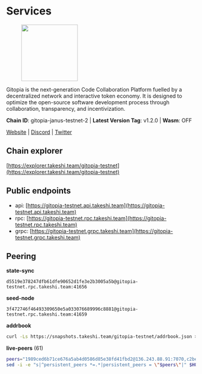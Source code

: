 # Services

<figure><img src="https://github.com/takeshi-val/Logo/raw/main/gitopia.png" width="150" alt=""><figcaption></figcaption></figure>

Gitopia is the next-generation Code Collaboration Platform fuelled by  a decentralized network and interactive token economy. It is designed  to optimize the open-source software development process through  collaboration, transparency, and incentivization.

**Chain ID**: gitopia-janus-testnet-2 | **Latest Version Tag**: v1.2.0 | **Wasm**: OFF

[Website](https://gitopia.com/) | [Discord](https://discord.gg/hFTXCGNYDZ) | [Twitter](https://twitter.com/gitopiaDAO)




## Chain explorer
[https://explorer.takeshi.team/gitopia-testnet](https://explorer.takeshi.team/gitopia-testnet)

## Public endpoints

* api: [https://gitopia-testnet.api.takeshi.team](https://gitopia-testnet.api.takeshi.team)
* rpc: [https://gitopia-testnet.rpc.takeshi.team](https://gitopia-testnet.rpc.takeshi.team)
* grpc: [https://gitopia-testnet.grpc.takeshi.team](https://gitopia-testnet.grpc.takeshi.team)

## Peering

**state-sync**

```text
d5519e378247dfb61dfe90652d1fe3e2b3005a5b@gitopia-testnet.rpc.takeshi.team:41656
```

**seed-node**

```text
3f472746f46493309650e5a033076689996c8881@gitopia-testnet.rpc.takeshi.team:41659
```

**addrbook**
```bash
curl -Ls https://snapshots.takeshi.team/gitopia-testnet/addrbook.json > $HOME/.gitopia/config/addrbook.json
```

**live-peers** (61)
```bash
peers="1989ced6b71ce676a5ab4d0586d85e38fd41fbd2@136.243.88.91:7070,c2beb74ebaf76137702732f6076c9a319bf15262@159.69.72.247:41656,a6f4fd8efe8a575a15e25652ecebce3fa1ed62a0@213.239.217.52:35656,35c829910f80387ee825da9fb69efbcbf8e2149e@164.68.118.227:26656,bc8a2179df7d5db14504e64cfba8ad4e3d3ce0e4@38.242.156.105:26656,e511a5b55979b7d630f016e2b15b513690fd3e33@185.239.209.124:656,669e77fe3452f7b25d9cb1e95696419f0d3481da@65.109.49.163:37656,9863c8928e26bd2528d5cac71c34548e57611570@81.0.218.37:41656,995177c4b8c2b498de50483a614f9e30bf02e843@65.109.130.180:26656,0c31077af45cb4f0424e58c91b0a917c36a90fd9@65.108.195.235:16656,c15c3fee20da5db1e087066c8ff0b77457178f0d@65.108.217.101:26656,971c22cfb2a8fee7e6b5b7fb125cc9551f3b5e60@65.109.106.91:16656,3e5ba61e8481c6c71d3f2cc022dd6671ed7cacf8@65.21.170.3:41656,ee812a11525cf7e2de4bd63e66aed8b8de337902@38.242.235.199:41656,ad33cf22f96e43448798686ed0f7428b8fdacf5b@5.161.90.174:656,52098a0fdd0dc566615ad37492019d252635bdda@45.85.249.131:656,38f4e436b28b05850fa9b67cadf0700123cec094@45.10.154.166:26656,d5519e378247dfb61dfe90652d1fe3e2b3005a5b@65.109.68.190:41656,63381c5528ed8ca93f9ba31008a9630d21b29a97@142.132.152.46:46656,200b0594c8bfd86c1fc2a5b5c72e266139f3b193@62.171.140.239:26656,53b421af01f3260e949d6a9c2dc09e3b1dbf9fb6@109.205.181.30:41656,5c2a752c9b1952dbed075c56c600c3a79b58c395@195.3.220.140:27036,b41dca4e44dd95115a4a57c4371cbbf6d2d8a07f@188.166.190.72:41656,399d4e19186577b04c23296c4f7ecc53e61080cb@34.87.157.137:26656,6ce7f9ea8e3019c50057f4eb2a0ed55e8eedf874@194.50.0.44:26656,91bf3eb973595dd4621ccf5853e5ac78c48058da@194.163.180.77:656,05182a9b6121c9fcbb493f9bb3843e20e076e479@38.242.231.113:656,d3fe4d63101e72c4cc5fd1114b57d36b759c0402@164.92.72.200:26656,98bdfc67810bf7ac8f5c45b2c677b4bf199eb42e@185.193.67.65:41656,df66a0896a1f6cac3ad45810346c1d096b42adc9@164.92.80.120:26656,c78af3c8a2fa3d398dedb1ad9052eaf60dc27434@95.216.163.254:41656,082e95b5d5351e68dcfb24dff802f9064cfd5a4c@65.109.92.241:51056,3b7845f8c8361c2f2de742473cd891c6e8cdeabf@83.171.249.159:656,d804235e103d9f0cd86c00c4c445149bb5c38e6a@185.202.239.254:26656,374da78901e59810277fc35482bce6e30953f488@80.79.6.155:41656,5fb72a0bea398ce56fa20cd732623f98d774be7d@149.102.128.208:41656,2f0484f05aa2d58d91aa21ea7cb9ce81c2e207ea@85.239.240.187:26656,fb0a1c5dbc329b1b0ae3dac6776df4eb5f2072f6@79.137.248.142:26656,c03e9f152bb1becc54d4424d02249135d39be09f@81.0.218.106:41656,dc0c7a788da768ebdc5fbcb214a034de600dcadb@95.111.228.182:26656,4e0e57bcac8aa2bc3188d5b7845eeee61a61f3f0@194.163.170.165:26656,b6651c7b043ef4bdccd7906b0f06de2bbdfe8a60@193.46.243.75:26656,007d2419fea80aee707d009af0153f5105c53379@38.242.139.164:656,4822b1bc21df29f4928b81d0ea457191c9839980@194.163.187.123:26656,bef920987c15fb3db45f17f1429d56d596074453@46.137.202.15:41656,fea7c372588898f7ea3a04373c52a30712b3c279@185.239.209.56:656,3989c44e8af3427b22a71a94185e85df99d450b4@149.102.158.188:41656,61c85d47e1dd86d5a5849450b849078d4d13184b@85.239.244.123:26656,2236a75a7557d8633d06ac6f036c1b47c1fd1598@149.102.158.166:41656,c820e754c56b5455d64ab7685730c44a936d0833@154.38.165.129:26656,5c2c2b27e1824097d4f5dc7a581a8d615923e76f@185.252.235.110:41656,9bb344d83fc1fafc4bce6b8e4a95b82f37ac4f31@82.208.20.136:26656,37c3d29df83da59e5a258d413e2f89365ab05711@85.239.243.12:656,292c099fc654a1331d3b62a1b939f867b62ef434@45.85.147.242:656,f0a82f850a0da74c32836b125a52bdfd9a78fdd7@65.108.105.48:11356,433285d6dafe9e386233a2543d3cc28e05e99313@149.102.159.128:41656,93c4c73375b5f52020e7e7bd3f901ee28f07e6b7@109.123.243.66:41656,0c9247eeea5a78d02a7d1ec86fc4cdcbe713ab08@84.21.171.22:26656,8e9c65f65157cd5540e94335ae068c4040cf9b3b@83.171.249.165:656,5ef7118095b8bcbc9356915c104b1295c76bcd4e@178.236.129.143:656,971e732072014e8ecf32f963a16d0f51e1f1816d@38.242.129.4:26656"
sed -i -e "s|^persistent_peers *=.*|persistent_peers = \"$peers\"|" $HOME/.gitopia/config/config.toml
```
